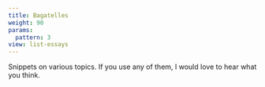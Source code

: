 ```yaml
---
title: Bagatelles
weight: 90
params:
  pattern: 3
view: list-essays
---
```


Snippets on various topics. If you use any of them, I would love to hear what you think.

